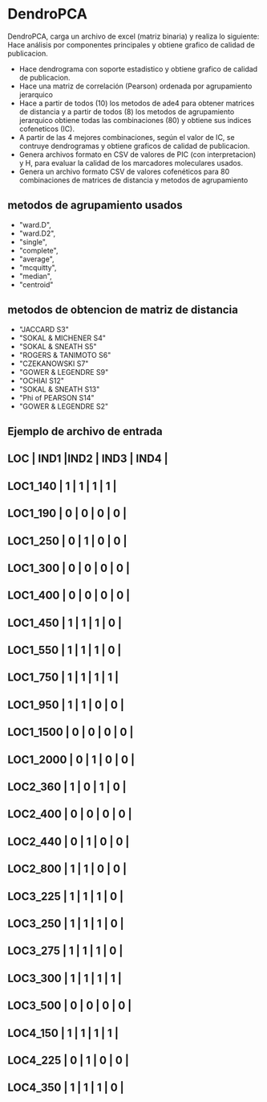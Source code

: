 # DendroPCA

DendroPCA, carga un archivo de excel (matriz binaria) y realiza lo siguiente:
Hace análisis por componentes principales y obtiene grafico de calidad de publicacion. 
- Hace dendrograma con soporte estadistico y obtiene grafico de calidad de publicacion. 
- Hace una matriz de correlación (Pearson) ordenada por agrupamiento jerarquico
- Hace a partir de todos (10) los metodos de ade4 para obtener matrices de distancia y a partir de todos (8) los metodos de agrupamiento jerarquico
obtiene todas las combinaciones (80) y obtiene sus indices cofeneticos (IC).
- A partir de las 4 mejores combinaciones, según el valor de IC, se contruye dendrogramas y obtiene graficos de calidad de publicacion.
- Genera archivos formato en CSV de valores de PIC (con interpretacion) y H, para evaluar la calidad de los marcadores moleculares usados.
- Genera un archivo formato CSV de valores cofenéticos para 80 combinaciones de matrices de distancia y metodos de agrupamiento

## metodos de agrupamiento usados
- "ward.D",
- "ward.D2",
- "single",
- "complete",
- "average",
- "mcquitty",
- "median",
- "centroid"

## metodos de obtencion de matriz de distancia
- "JACCARD S3"
- "SOKAL & MICHENER S4"
- "SOKAL & SNEATH S5"
- "ROGERS & TANIMOTO S6"
- "CZEKANOWSKI S7"
- "GOWER & LEGENDRE S9"
- "OCHIAI S12"
- "SOKAL & SNEATH S13"
- "Phi of PEARSON S14"
- "GOWER & LEGENDRE S2"

## Ejemplo de archivo de entrada
LOC	| IND1	 |IND2	| IND3 | IND4 |
-----------------------------------
LOC1_140	| 1	| 1	| 1	| 1 |
---------------------------
LOC1_190	| 0 | 0 | 0 | 0 |
---------------------------
LOC1_250	|	0 |	1 | 0 | 0 |
---------------------------
LOC1_300	| 0 | 0 | 0 | 0 |
---------------------------
LOC1_400	| 0 | 0 | 0 | 0 |
---------------------------
LOC1_450	| 1 |	1	| 1 | 0 |
---------------------------
LOC1_550	| 1 |	1 |	1 | 0 |
---------------------------
LOC1_750	| 1 |	1 |	1 |	1 |
---------------------------
LOC1_950	| 1	|	1 |	0 | 0 |
---------------------------
LOC1_1500	| 0 | 0 | 0 | 0 |
---------------------------
LOC1_2000	|	0 |	1 | 0 | 0 |
---------------------------
LOC2_360	| 1	| 0 |	1 | 0 |
---------------------------
LOC2_400	|	0 | 0 | 0 | 0 |
---------------------------
LOC2_440	|	0 |	1 | 0 | 0 |
---------------------------
LOC2_800	| 1	|	1 |	0 | 0 |
---------------------------
LOC3_225	| 1	| 1 |	1 |	0 |
---------------------------
LOC3_250	| 1 |	1 |	1 |	0 |
---------------------------
LOC3_275	| 1	| 1 |	1 |	0 |
---------------------------
LOC3_300	| 1	| 1	| 1	| 1 |
---------------------------
LOC3_500	| 0 | 0 | 0 | 0 |
---------------------------
LOC4_150	| 1 | 1	| 1 |	1 |
---------------------------
LOC4_225	| 0 |	1 | 0 | 0 |
---------------------------
LOC4_350	| 1 | 1	| 1 | 0 |
---------------------------

